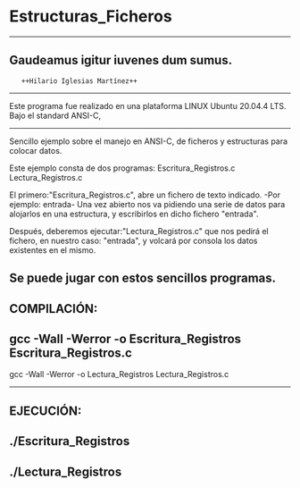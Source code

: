 # Estructuras_Ficheros

  
----------------------------------------------
   Gaudeamus igitur iuvenes dum sumus.
----------------------------------------------
       ++Hilario Iglesias Martínez++
---------------------------------------------
Este programa fue realizado en una plataforma
LINUX Ubuntu 20.04.4 LTS.
Bajo el standard ANSI-C,
 
-------------------------------------------

Sencillo ejemplo sobre el manejo
en ANSI-C, de ficheros y estructuras para
colocar datos.

Este ejemplo consta de dos programas:
Escritura_Registros.c
Lectura_Registros.c

El primero:"Escritura_Registros.c", abre 
un fichero de texto indicado.
-Por ejemplo: entrada-
Una vez abierto nos va pidiendo 
una serie de datos para alojarlos en una estructura,
y escribirlos en dicho fichero "entrada".

Después, deberemos ejecutar:"Lectura_Registros.c"
que  nos pedirá  el fichero, en nuestro caso:
 "entrada", y volcará por consola
los datos existentes en el mismo.

Se puede jugar con estos sencillos programas.
-----------------------------------------------------------------
COMPILACIÓN:
--------------------------------------------------------------------
gcc -Wall -Werror -o  Escritura_Registros Escritura_Registros.c
--------------------------------------------------------------------------
gcc -Wall -Werror  -o Lectura_Registros Lectura_Registros.c

------------------------------------------------------------
EJECUCIÓN:
--------------------------------------------------
./Escritura_Registros
--------------------------------------------------------
./Lectura_Registros 
----------------------------------------------------------



